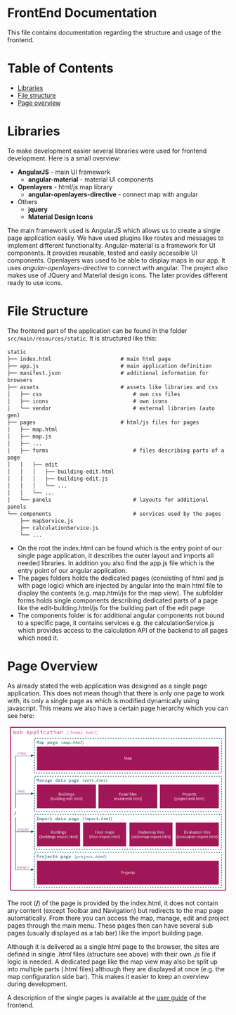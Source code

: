 # FrontEnd Documentation

This file contains documentation regarding the structure and usage of the frontend.

# Table of Contents

  * [Libraries](#Libraries)
  * [File structure](#file-structure)
  * [Page overview](#page-overview)

# Libraries

To make development easier several libraries were used for frontend development.
Here is a small overview:

- **AngularJS** - main UI framework
  - **angular-material** - material UI components
- **Openlayers** - html/js map library
  - **angular-openlayers-directive** - connect map with angular
- Others
  - **jquery** 
  - **Material Design Icons**
  
The main framework used is AngularJS which allows us to create a single page application easily.
We have used plugins like routes and messages to implement different functionality.
Angular-material is a framework for UI components. It provides reusable, tested and easily accessible UI components.
Openlayers was used to be able to display maps in our app. It uses *angular-openlayers-directive* to connect with angular.
The project also makes use of JQuery and Material design icons. The later provides different ready to use icons.

# File Structure

The frontend part of the application can be found in the folder `src/main/resources/static`.
It is structured like this:

```
static
├── index.html                      # main html page
├── app.js                          # main application definition
├── manifest.json                   # additional information for browsers
├── assets                          # assets like libraries and css
│   ├── css                             # own css files
│   ├── icons                           # own icons
│   └── vendor                          # external libraries (auto gen) 
├── pages                           # html/js files for pages
│   ├── map.html                        
│   ├── map.js
│   ├── ...
│   ├── forms                           # files describing parts of a page
│   │   ├── edit
│   │   │   ├── building-edit.html
│   │   │   ├── building-edit.js
│   │   │   └── ...
│   │   └── ...
│   └── panels                          # layouts for additional panels
└── components                          # services used by the pages
    ├── mapService.js
    ├── calculationService.js
    └── ...

```

- On the root the index.html can be found which is the entry point of our single page application,
it describes the outer layout and imports all needed libraries.
In addition you also find the app.js file which is the entry point of our angular application.
- The pages folders holds the dedicated pages (consisting of html and js with page logic) which are
injected by angular into the main html file to display the contents (e.g. map.html/js for the map view).
The subfolder forms holds single components describing dedicated parts of a page like the
edit-building.html/js for the building part of the edit page
- The components folder is for additional angular components not bound to a specific page,
it contains services e.g. the calculationService.js which provides access to the calculation API of the backend
to all pages which need it.

# Page Overview

As already stated the web application was designed as a single page application.
This does not mean though that there is only one page to work with, its only a single page as which is modified dynamically
using javascript. 
This means we also have a certain page hierarchy which you can see here:

![Page overview](images/fe_page_structure.png)

The root (**/**) of the page is provided by the index.html, it does not contain any content (except Toolbar and Navigation) but redirects to the map page automatically.
From there you can access the map, manage, edit and project pages through the main menu. These pages then can have several sub pages (usually displayed as a tab bar) like the import building page.

Although it is delivered as a single html page to the browser, the sites are defined in single *.html* files (structure see above) with their own *.js* file if logic is needed.
A dedicated page like the map view may also be split up into multiple parts (.html files) although they are displayed at once (e.g. the map configuration side bar).
This makes it easier to keep an overview during development.

A description of the single pages is available at the [user guide](frontend_usage.md) of the frontend.
